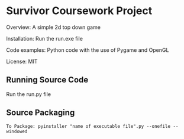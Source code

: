 # Survivor Coursework Project

 
Overview: A simple 2d top down game
 
Installation: Run the run.exe file
 
Code examples: Python code with the use of Pygame and OpenGL
 
License: MIT

Running Source Code
-------------
Run the run.py file
 
 
Source Packaging
-------------

```
To Package: pyinstaller "name of executable file".py --onefile --windowed
```

